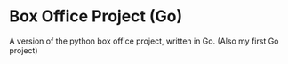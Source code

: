 # Box Office Project (Go)
 A version of the python box office project, written in Go. (Also my first Go project)
